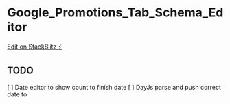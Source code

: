 # Google_Promotions_Tab_Schema_Editor

[Edit on StackBlitz ⚡️](https://stackblitz.com/edit/vitejs-vite-yalp4y)

## TODO
[ ] Date editor to show count to finish date
[ ] DayJs parse and push correct date to 
